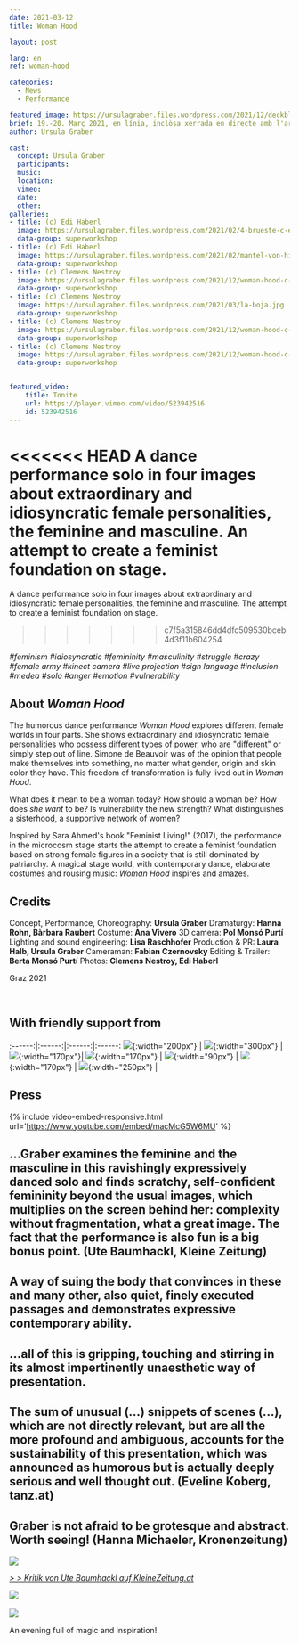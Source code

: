 ```yaml
---
date: 2021-03-12
title: Woman Hood

layout: post

lang: en
ref: woman-hood

categories:
  - News
  - Performance

featured_image: https://ursulagraber.files.wordpress.com/2021/12/deckblatt.jpg?w=500&fit=crop
brief: 19.-20. Març 2021, en línia, inclòsa xerrada en directe amb l'artista
author: Ursula Graber

cast:
  concept: Ursula Graber
  participants:
  music:
  location:
  vimeo:
  date:
  other:
galleries:
- title: (c) Edi Haberl
  image: https://ursulagraber.files.wordpress.com/2021/02/4-brueste-c-edi-haberl-7_1.jpg?w=1024&fit=crop
  data-group: superworkshop
- title: (c) Edi Haberl
  image: https://ursulagraber.files.wordpress.com/2021/02/mantel-von-hinten-c-edi-haberl-15_1.jpg?w=1024&fit=crop
  data-group: superworkshop
- title: (c) Clemens Nestroy
  image: https://ursulagraber.files.wordpress.com/2021/12/woman-hood-c-clemens-nestroy-10_small.jpg
  data-group: superworkshop
- title: (c) Clemens Nestroy
  image: https://ursulagraber.files.wordpress.com/2021/03/la-boja.jpg
  data-group: superworkshop
- title: (c) Clemens Nestroy
  image: https://ursulagraber.files.wordpress.com/2021/12/woman-hood-c-clemens-nestroy-7.jpg
  data-group: superworkshop
- title: (c) Clemens Nestroy
  image: https://ursulagraber.files.wordpress.com/2021/12/woman-hood-c-clemens-nestroy-18.jpg
  data-group: superworkshop


featured_video:
    title: Tonite
    url: https://player.vimeo.com/video/523942516
    id: 523942516
---
```


<<<<<<< HEAD
A dance performance solo in four images about extraordinary and idiosyncratic female personalities, the feminine and masculine. An attempt to create a feminist foundation on stage.   
=======
A dance performance solo in four images about extraordinary and idiosyncratic female personalities, the feminine and masculine. The attempt to create a feminist foundation on stage.
>>>>>>> c7f5a315846dd4dfc509530bceb4d3f11b604254

*#feminism #idiosyncratic #femininity #masculinity #struggle #crazy #female army #kinect camera #live projection #sign language #inclusion #medea #solo #anger #emotion #vulnerability*


<!--plop-->
## About *Woman Hood*


The humorous dance performance *Woman Hood* explores different female worlds in four parts. She shows extraordinary and idiosyncratic female personalities who possess different types of power, who are "different" or simply step out of line. Simone de Beauvoir was of the opinion that people make themselves into something, no matter what gender, origin and skin color they have. This freedom of transformation is fully lived out in *Woman Hood*.<br>

What does it mean to be a woman today?
How should a woman be? How does *she want* to be?
Is vulnerability the new strength?
What distinguishes a sisterhood, a supportive network of women?

Inspired by Sara Ahmed's book "Feminist Living!" (2017), the performance in the microcosm stage starts the attempt to create a feminist foundation based on strong female figures in a society that is still dominated by patriarchy. A magical stage world, with contemporary dance, elaborate costumes and rousing music: *Woman Hood* inspires and amazes.


<!--plop-->

## Credits

Concept, Performance, Choreography: 	**Ursula Graber**
Dramaturgy:	**Hanna Rohn, Bàrbara Raubert**
Costume:	**Ana Vivero**
3D camera: **Pol Monsó Purtí**
Lighting and sound engineering:	**Lisa Raschhofer**
Production & PR:	**Laura Halb, Ursula Graber**
Cameraman: **Fabian Czernovsky**
Editing & Trailer: **Berta Monsó Purtí**
Photos: **Clemens Nestroy, Edi Haberl**

Graz 2021

<br>

## With friendly support from


:------:|:------:|:------:|:------:
![]({{site.url}}/images/logograz.png){:width="200px"} | ![]({{site.url}}/images/logobund.png){:width="300px"} | ![]({{site.url}}/images/bildrecht_sw1.png){:width="170px"}| ![]({{site.url}}/images/logodat.png){:width="170px"} | ![]({{site.url}}/images/logokristallwerk.png){:width="90px"} | ![]({{site.url}}/images/logolaut.png){:width="170px"} | ![]({{site.url}}/images/logo_ccter_sw2.png){:width="250px"} |


## Press


{% include video-embed-responsive.html url='https://www.youtube.com/embed/macMcG5W6MU' %}



## ...Graber examines the feminine and the masculine in this ravishingly expressively danced solo and finds scratchy, self-confident femininity beyond the usual images, which multiplies on the screen behind her: complexity without fragmentation, what a great image. The fact that the performance is also fun is a big bonus point. (Ute Baumhackl, Kleine Zeitung)

## A way of suing the body that convinces in these and many other, also quiet, finely executed passages and demonstrates expressive contemporary ability.

## ...all of this is gripping, touching and stirring in its almost impertinently unaesthetic way of presentation.


## The sum of unusual (...) snippets of scenes (...), which are not directly relevant, but are all the more profound and ambiguous, accounts for the sustainability of this presentation, which was announced as humorous but is actually deeply serious and well thought out. (Eveline Koberg, tanz.at)


## Graber is not afraid to be grotesque and abstract. Worth seeing! (Hanna Michaeler, Kronenzeitung)




<div class="long-center-image">
	<a href="https://ursulagraber.files.wordpress.com/2021/06/1-kleine-zeitung_neu_schon.jpg" title="" class="js-smartPhoto" data-caption="" data-id="" data-group="">
		<img src="https://ursulagraber.files.wordpress.com/2021/06/1-kleine-zeitung_neu_schon.jpg"/>
	</a>
</div>

*[> > Kritik von Ute Baumhackl auf KleineZeitung.at](https://www.kleinezeitung.at/kultur/festspiele/5952977/Selbstbewusste-Weiblichkeit-die-kratzt-und-Spass-macht)*


<div class="long-center-image">
	 	<a href="https://www.tanz.at/index.php/kritiken/kritiken-2021/2443-ursula-graber-woman-hood" title="" data-caption="" data-id="" data-group="">
	 		<img src="https://ursulagraber.files.wordpress.com/2021/12/woman-hood-tanz.at-mit-hinweis2.png"/>
	 	</a>
	 </div>

<br>


   <div class="long-center-image">
   	<a href="https://ursulagraber.files.wordpress.com/2021/06/4-kronenzeitung-woman-hood.png" title="" class="js-smartPhoto" data-caption="" data-id="" data-group="">
   		<img src="https://ursulagraber.files.wordpress.com/2021/06/4-kronenzeitung-woman-hood.png"/>
   	</a>
   </div>







<!--plop-->

An evening full of magic and inspiration! <br />



<!--[![Totem](https://i.vimeocdn.com/video/746500438_640.jpg)](https://player.vimeo.com/video/306702195)-->
